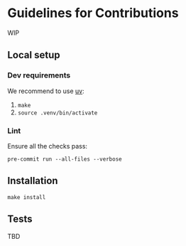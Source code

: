 # Guidelines for Contributions

WIP

## Local setup

### Dev requirements

We recommend to use [uv](https://docs.astral.sh/uv/getting-started/installation/):

1. `make`
2. `source .venv/bin/activate`

### Lint

Ensure all the checks pass:

`pre-commit run --all-files --verbose`

## Installation

`make install`

## Tests

TBD
